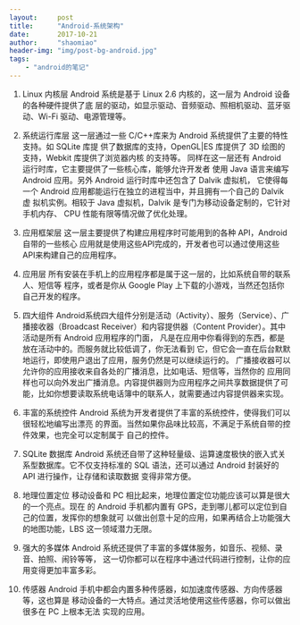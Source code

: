 ```yaml
---
layout:     post
title:      "Android-系统架构"
date:       2017-10-21
author:     "shaomiao"
header-img: "img/post-bg-android.jpg"
tags:
    - "android的笔记"
---
```

1. Linux 内核层
Android 系统是基于 Linux 2.6 内核的，这一层为 Android 设备的各种硬件提供了底
层的驱动，如显示驱动、音频驱动、照相机驱动、蓝牙驱动、Wi-Fi 驱动、电源管理等。
2. 系统运行库层
这一层通过一些 C/C++库来为 Android 系统提供了主要的特性支持。如 SQLite 库提
供了数据库的支持，OpenGL|ES 库提供了 3D 绘图的支持，Webkit 库提供了浏览器内核
的支持等。
同样在这一层还有 Android 运行时库，它主要提供了一些核心库，能够允许开发者
使用 Java 语言来编写 Android 应用。另外 Android 运行时库中还包含了 Dalvik 虚拟机，
它使得每一个 Android 应用都能运行在独立的进程当中，并且拥有一个自己的 Dalvik 虚
拟机实例。相较于 Java 虚拟机，Dalvik 是专门为移动设备定制的，它针对手机内存、
CPU 性能有限等情况做了优化处理。
3. 应用框架层
这一层主要提供了构建应用程序时可能用到的各种 API，Android 自带的一些核心
应用就是使用这些API完成的，开发者也可以通过使用这些API来构建自己的应用程序。
4. 应用层
所有安装在手机上的应用程序都是属于这一层的，比如系统自带的联系人、短信等
程序，或者是你从 Google Play 上下载的小游戏，当然还包括你自己开发的程序。

1. 四大组件
Android系统四大组件分别是活动（Activity）、服务（Service）、广播接收器（Broadcast
Receiver）和内容提供器（Content Provider）。其中活动是所有 Android 应用程序的门面，
凡是在应用中你看得到的东西，都是放在活动中的。而服务就比较低调了，你无法看到
它，但它会一直在后台默默地运行，即使用户退出了应用，服务仍然是可以继续运行的。
广播接收器可以允许你的应用接收来自各处的广播消息，比如电话、短信等，当然你的
应用同样也可以向外发出广播消息。内容提供器则为应用程序之间共享数据提供了可
能，比如你想要读取系统电话簿中的联系人，就需要通过内容提供器来实现。
2. 丰富的系统控件
Android 系统为开发者提供了丰富的系统控件，使得我们可以很轻松地编写出漂亮
的界面。当然如果你品味比较高，不满足于系统自带的控件效果，也完全可以定制属于
自己的控件。
3. SQLite 数据库
Android 系统还自带了这种轻量级、运算速度极快的嵌入式关系型数据库。它不仅支持标准的 SQL 语法，还可以通过 Android 封装好的 API 进行操作，让存储和读取数据
变得非常方便。
4. 地理位置定位
移动设备和 PC 相比起来，地理位置定位功能应该可以算是很大的一个亮点。现在
的 Android 手机都内置有 GPS，走到哪儿都可以定位到自己的位置，发挥你的想象就可
以做出创意十足的应用，如果再结合上功能强大的地图功能，LBS 这一领域潜力无限。
5. 强大的多媒体
Android 系统还提供了丰富的多媒体服务，如音乐、视频、录音、拍照、闹铃等等，
这一切你都可以在程序中通过代码进行控制，让你的应用变得更加丰富多彩。
6. 传感器
Android 手机中都会内置多种传感器，如加速度传感器、方向传感器等，这也算是
移动设备的一大特点。通过灵活地使用这些传感器，你可以做出很多在 PC 上根本无法
实现的应用。
